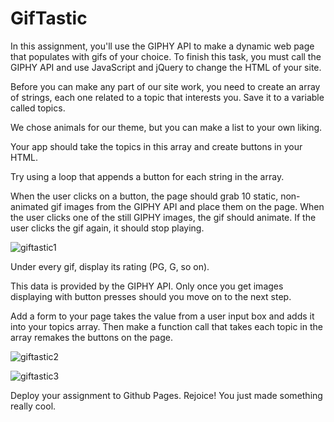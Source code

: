 # GifTastic
In this assignment, you'll use the GIPHY API to make a dynamic web page that populates with gifs of your choice. To finish this task, you must call the GIPHY API and use JavaScript and jQuery to change the HTML of your site.

Before you can make any part of our site work, you need to create an array of strings, each one related to a topic that interests you. Save it to a variable called topics.


We chose animals for our theme, but you can make a list to your own liking.



Your app should take the topics in this array and create buttons in your HTML.


Try using a loop that appends a button for each string in the array.


When the user clicks on a button, the page should grab 10 static, non-animated gif images from the GIPHY API and place them on the page.
When the user clicks one of the still GIPHY images, the gif should animate. If the user clicks the gif again, it should stop playing.

![giftastic1](https://user-images.githubusercontent.com/30394249/38773203-2ccff67a-4004-11e8-89ef-2062bd2381d8.jpg)

Under every gif, display its rating (PG, G, so on).


This data is provided by the GIPHY API.
Only once you get images displaying with button presses should you move on to the next step.


Add a form to your page takes the value from a user input box and adds it into your topics array. Then make a function call that takes each topic in the array remakes the buttons on the page.

![giftastic2](https://user-images.githubusercontent.com/30394249/38773220-81b938ea-4004-11e8-84d0-bf7ae54ef8c9.jpg)

![giftastic3](https://user-images.githubusercontent.com/30394249/38773221-8512527e-4004-11e8-9f3f-26f4ae596139.jpg)

Deploy your assignment to Github Pages.
Rejoice! You just made something really cool.
